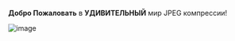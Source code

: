 **Добро Пожаловать** в **УДИВИТЕЛЬНЫЙ** мир JPEG компрессии!



![image](https://github.com/user-attachments/assets/1ed0fef1-48ad-4c7f-98d3-d25b3ab4ee0b)

